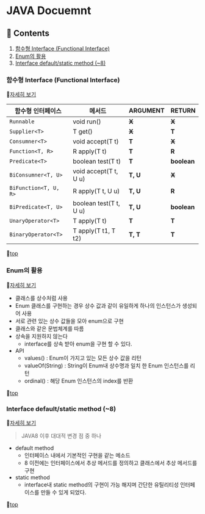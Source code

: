 # JAVA Docuemnt

## :book: Contents
1. [함수형 Interface (Functional Interface)](#함수형-Interface-Functional-Interface)
2. [Enum의 활용](#Enum의-활용)
3. [Interface default/static method (~8)](#Interface-defaultstatic-method-8)





### 함수형 Interface (Functional Interface)
:memo:[자세히 보기](./contents/Funcional-interface.md)

|함수형 인터페이스|  메서드 | ARGUMENT | RETURN |
|---------------|---------|-----------|---------|
|`Runnable`       | void run() | ~~**X**~~ | ~~**X**~~ |
|`Supplier<T>`     | T get()    | ~~**X**~~ | **T** |
|`Consumner<T>`| void accept(T t) | **T** | ~~**X**~~ |
|`Function<T, R>`| R apply(T t) | **T** | **R** |
|`Predicate<T>` | boolean test(T t) | **T** | **boolean** |
|`BiConsumner<T, U>` | void accept(T t, U u) | **T, U** | ~~**X**~~ |
|`BiFunction<T, U, R>` | R apply(T t, U u)    | **T, U** |  **R** |
|`BiPredicate<T, U>`| boolean test(T t, U u) | **T, U** |  **boolean** |
|`UnaryOperator<T>` | T apply(T t) | **T** | **T** |
|`BinaryOperator<T>` | T apply(T t1, T t2)    | **T, T** | **T**|

:raised_hands:[top](#JAVA-Docuemnt)

### Enum의 활용
:memo:[자세히 보기](./contents/enum.md)

- 클래스를 상수처럼 사용
- Enum 클래스를 구현하는 경우 상수 값과 같이 유일하게 하나의 인스턴스가 생성되어 사용
- 서로 관련 있는 상수 값들을 모아 enum으로 구현
- 클래스와 같은 문법체계를 따름
- 상속을 지원하지 않는다 
  - interface를 상속 받아 enum을 구현 할 수 있다.
- API
  - values() : Enum이 가지고 있는 모든 상수 값을 리턴
  - valueOf(String) : String이 Enum내 상수명과 일치 한 Enum 인스턴스를 리턴
  - ordinal() : 해당 Enum 인스턴스의 index를 반환

:raised_hands:[top](#JAVA-Docuemnt)

### Interface default/static method (~8)
:memo:[자세히 보기](./contents/Interface-default.md)
> JAVA8 이후 대대적 변경 점 중 하나
- default method
  - 인터페이스 내에서 기본적인 구현을 같는 메소드
  - 8 이전에는 인터페이스에서 추상 메서드를 정의하고 클래스에서 추상 메서드를 구현
- static method
  - interface내 static method의 구현이 가능 해지며 간단한 유틸리티성 인터페이스를 만들 수 있게 되었다.

:raised_hands:[top](#JAVA-Docuemnt)
